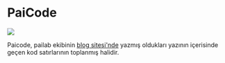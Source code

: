 # PaiCode

![](http://pailab.net/assets/images/logo.png)

Paicode, pailab ekibinin [blog sitesi'nde](https://blog.pailab.net) yazmış oldukları yazının içerisinde geçen kod satırlarının toplanmış halidir.

